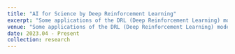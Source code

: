 ```yaml
---
title: "AI for Science by Deep Reinforcement Learning"
excerpt: "Some applications of the DRL (Deep Reinforcement Learning) model in AI for Science, 2023.04 - Present"
venue: "Some applications of the DRL (Deep Reinforcement Learning) model in AI for Science, 2023.04 - Present"
date: 2023.04 - Present
collection: research
---
```

<!--
**Key words:** Deep Reinforcement Learning, AI for Science, AlphaGo.

This is one significant part of ShanghaiTech University 'AI for Science' Project.

Some application of DRL (Deep Reinforcement Learning) models. include:

* AlphaGo (Present).
* AlphaTensor (Plan): To Accelerate Tensors / Matrices Computation.

In this project, my main work in the present are:

* Reproduce the project AlphaGo (in process).
* Introduce deep reinforcement learning to researchers of basic science (e.g. life science and physics) (in process).

In the future, we plan to implement DRL techniques in the application scenarios as below:

* DRL for nuclear fusion.
* DRL for protein design.
-->

